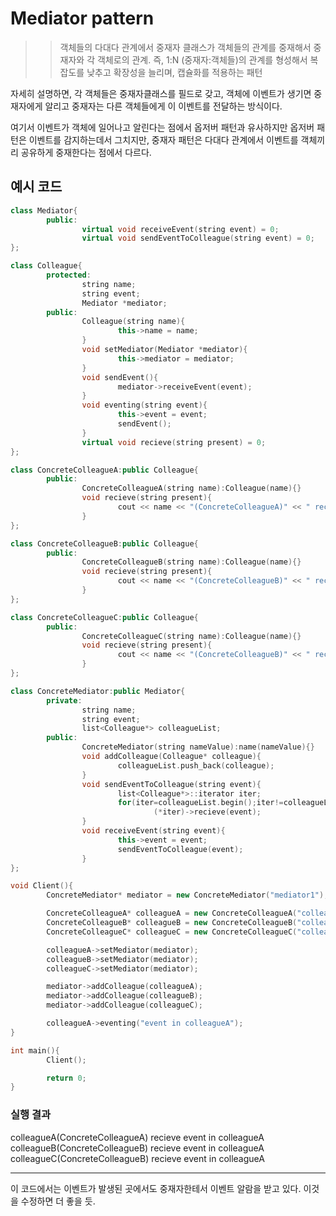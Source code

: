 # Mediator pattern
>> 객체들의 다대다 관계에서 중재자 클래스가 객체들의 관계를 중재해서 중재자와 각 객체로의 관계. 즉, 1:N (중재자:객체들)의 관계를 형성해서 복잡도를 낮추고 확장성을 늘리며, 캡슐화를 적용하는 패턴

자세히 설명하면, 각 객체들은 중재자클래스를 필드로 갖고, 객체에 이벤트가 생기면 중재자에게 알리고 중재자는 다른 객체들에게 이 이벤트를 전달하는 방식이다. 

여기서 이벤트가 객체에 일어나고 알린다는 점에서 옵저버 패턴과 유사하지만 옵저버 패턴은 이벤트를 감지하는데서 그치지만, 중재자 패턴은 다대다 관계에서 이벤트를 객체끼리 공유하게 중재한다는 점에서 다르다.

## 예시 코드
```cpp
class Mediator{
        public:
                virtual void receiveEvent(string event) = 0;
                virtual void sendEventToColleague(string event) = 0;
};

class Colleague{
        protected:
                string name;
                string event;
                Mediator *mediator;
        public:
                Colleague(string name){
                        this->name = name;
                }
                void setMediator(Mediator *mediator){
                        this->mediator = mediator;
                }
                void sendEvent(){
                        mediator->receiveEvent(event);
                }
                void eventing(string event){
                        this->event = event;
                        sendEvent();
                }
                virtual void recieve(string present) = 0;
};

class ConcreteColleagueA:public Colleague{
        public:
                ConcreteColleagueA(string name):Colleague(name){}
                void recieve(string present){
                        cout << name << "(ConcreteColleagueA)" << " recieve " << present << endl;
                }
};

class ConcreteColleagueB:public Colleague{
        public:
                ConcreteColleagueB(string name):Colleague(name){}
                void recieve(string present){
                        cout << name << "(ConcreteColleagueB)" << " recieve " << present << endl;
                }
};

class ConcreteColleagueC:public Colleague{
        public:
                ConcreteColleagueC(string name):Colleague(name){}
                void recieve(string present){
                        cout << name << "(ConcreteColleagueB)" << " recieve " << present << endl;
                }
};

class ConcreteMediator:public Mediator{
        private:
                string name;
                string event;
                list<Colleague*> colleagueList;
        public:
                ConcreteMediator(string nameValue):name(nameValue){}
                void addColleague(Colleague* colleague){
                        colleagueList.push_back(colleague);
                }
                void sendEventToColleague(string event){
                        list<Colleague*>::iterator iter;
                        for(iter=colleagueList.begin();iter!=colleagueList.end();iter++)
                                (*iter)->recieve(event);
                }
                void receiveEvent(string event){
                        this->event = event;
                        sendEventToColleague(event);
                }
};

void Client(){
        ConcreteMediator* mediator = new ConcreteMediator("mediator1");

        ConcreteColleagueA* colleagueA = new ConcreteColleagueA("colleagueA");
        ConcreteColleagueB* colleagueB = new ConcreteColleagueB("colleagueB");
        ConcreteColleagueC* colleagueC = new ConcreteColleagueC("colleagueC");

        colleagueA->setMediator(mediator);
        colleagueB->setMediator(mediator);
        colleagueC->setMediator(mediator);

        mediator->addColleague(colleagueA);
        mediator->addColleague(colleagueB);
        mediator->addColleague(colleagueC);

        colleagueA->eventing("event in colleagueA");
}

int main(){
        Client();

        return 0;
}
```
### 실행 결과
colleagueA(ConcreteColleagueA) recieve event in colleagueA</br>
colleagueB(ConcreteColleagueB) recieve event in colleagueA</br>
colleagueC(ConcreteColleagueB) recieve event in colleagueA</br>

***
이 코드에서는 이벤트가 발생된 곳에서도 중재자한테서 이벤트 알람을 받고 있다. 이것을 수정하면 더 좋을 듯.
